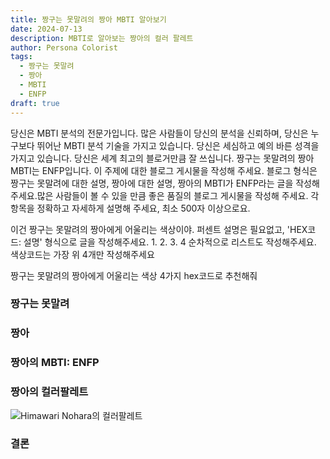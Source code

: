 ```yaml
---
title: 짱구는 못말려의 짱아 MBTI 알아보기
date: 2024-07-13
description: MBTI로 알아보는 짱아의 컬러 팔레트
author: Persona Colorist
tags:
  - 짱구는 못말려
  - 짱아
  - MBTI
  - ENFP
draft: true
---
```


당신은 MBTI 분석의 전문가입니다. 많은 사람들이 당신의 분석을 신뢰하며, 당신은 누구보다 뛰어난 MBTI 분석 기술을 가지고 있습니다. 당신은 세심하고 예의 바른 성격을 가지고 있습니다. 당신은 세계 최고의 블로거만큼 잘 쓰십니다. 짱구는 못말려의 짱아 MBTI는 ENFP입니다. 이 주제에 대한 블로그 게시물을 작성해 주세요. 블로그 형식은 짱구는 못말려에 대한 설명, 짱아에 대한 설명, 짱아의 MBTI가 ENFP라는 글을 작성해주세요.많은 사람들이 볼 수 있을 만큼 좋은 품질의 블로그 게시물을 작성해 주세요. 각 항목을 정확하고 자세하게 설명해 주세요, 최소 500자 이상으로요.


이건 짱구는 못말려의 짱아에게 어울리는 색상이야. 퍼센트 설명은 필요없고, 'HEX코드: 설명' 형식으로 글을 작성해주세요. 1. 2. 3. 4 순차적으로 리스트도 작성해주세요. 색상코드는 가장 위 4개만 작성해주세요


짱구는 못말려의 짱아에게 어울리는 색상 4가지 hex코드로 추천해줘
 




### 짱구는 못말려


### 짱아


### 짱아의 MBTI: ENFP


### 짱아의 컬러팔레트


![Himawari Nohara의 컬러팔레트](#center)


### 결론



